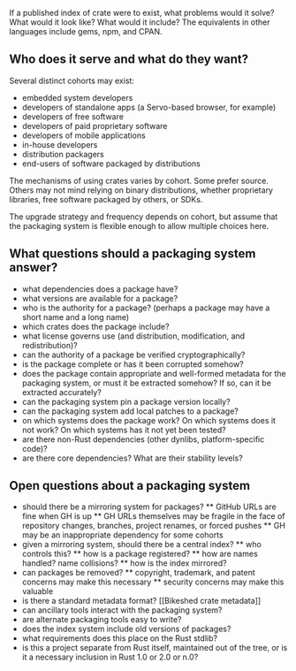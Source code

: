 If a published index of crate were to exist, what problems would it solve? What would it look like? What would it include? The equivalents in other languages include gems, npm, and CPAN.

## Who does it serve and what do they want?

Several distinct cohorts may exist:

 * embedded system developers
 * developers of standalone apps (a Servo-based browser, for example)
 * developers of free software
 * developers of paid proprietary software
 * developers of mobile applications
 * in-house developers
 * distribution packagers
 * end-users of software packaged by distributions

The mechanisms of using crates varies by cohort. Some prefer source. Others may not mind relying on binary distributions, whether proprietary libraries, free software packaged by others, or SDKs.

The upgrade strategy and frequency depends on cohort, but assume that the packaging system is flexible enough to allow multiple choices here.

## What questions should a packaging system answer?

 * what dependencies does a package have?
 * what versions are available for a package?
 * who is the authority for a package? (perhaps a package may have a short name and a long name)
 * which crates does the package include?
 * what license governs use (and distribution, modification, and redistribution)?
 * can the authority of a package be verified cryptographically?
 * is the package complete or has it been corrupted somehow?
 * does the package contain appropriate and well-formed metadata for the packaging system, or must it be extracted somehow? If so, can it be extracted accurately?
 * can the packaging system pin a package version locally?
 * can the packaging system add local patches to a package?
 * on which systems does the package work? On which systems does it not work? On which systems has it not yet been tested?
 * are there non-Rust dependencies (other dynlibs, platform-specific code)?
 * are there core dependencies? What are their stability levels?

## Open questions about a packaging system

 * should there be a mirroring system for packages?
  ** GitHub URLs are fine when GH is up
  ** GH URLs themselves may be fragile in the face of repository changes, branches, project renames, or forced pushes
  ** GH may be an inappropriate dependency for some cohorts
 * given a mirroring system, should there be a central index?
  ** who controls this?
  ** how is a package registered?
  ** how are names handled? name collisions?
  ** how is the index mirrored?
 * can packages be removed?
  ** copyright, trademark, and patent concerns may make this necessary
  ** security concerns may make this valuable
 * is there a standard metadata format? [[Bikeshed crate metadata]]
 * can ancillary tools interact with the packaging system?
 * are alternate packaging tools easy to write?
 * does the index system include old versions of packages?
 * what requirements does this place on the Rust stdlib?
 * is this a project separate from Rust itself, maintained out of the tree, or is it a necessary inclusion in Rust 1.0 or 2.0 or n.0?